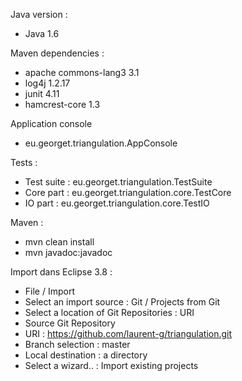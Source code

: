 Java version :
+ Java 1.6

Maven dependencies :
+ apache commons-lang3 3.1
+ log4j 1.2.17
+ junit 4.11
+ hamcrest-core 1.3

Application console
+ eu.georget.triangulation.AppConsole

Tests :
+ Test suite : eu.georget.triangulation.TestSuite
+ Core part : eu.georget.triangulation.core.TestCore
+ IO part : eu.georget.triangulation.core.TestIO

Maven :
+ mvn clean install
+ mvn javadoc:javadoc
	
	

Import dans Eclipse 3.8 :

+ File / Import
+ Select an import source : Git / Projects from Git
+ Select a location of Git Repositories : URI
+ Source Git Repository
+ URI : https://github.com/laurent-g/triangulation.git
+ Branch selection : master
+ Local destination : a directory
+ Select a wizard.. : Import existing projects

	